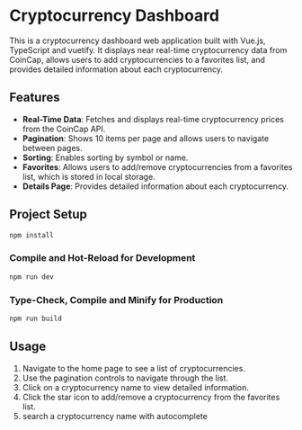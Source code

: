 # Cryptocurrency Dashboard

This is a cryptocurrency dashboard web application built with Vue.js, TypeScript and vuetify. It displays near real-time cryptocurrency data from CoinCap, allows users to add cryptocurrencies to a favorites list, and provides detailed information about each cryptocurrency.

## Features

- **Real-Time Data**: Fetches and displays real-time cryptocurrency prices from the CoinCap API.
- **Pagination**: Shows 10 items per page and allows users to navigate between pages.
- **Sorting**: Enables sorting by symbol or name.
- **Favorites**: Allows users to add/remove cryptocurrencies from a favorites list, which is stored in local storage.
- **Details Page**: Provides detailed information about each cryptocurrency.


## Project Setup

```sh
npm install
```

### Compile and Hot-Reload for Development

```sh
npm run dev
```

### Type-Check, Compile and Minify for Production

```sh
npm run build
```

## Usage

1. Navigate to the home page to see a list of cryptocurrencies.
2. Use the pagination controls to navigate through the list.
3. Click on a cryptocurrency name to view detailed information.
4. Click the star icon to add/remove a cryptocurrency from the favorites list.
5. search a cryptocurrency name with autocomplete